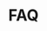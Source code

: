 ---
templateKey: 'faq-page'
path: /faq
title: FAQ
heroImage: ../../img/faq-studenthotels.jpg
heading: Domande Frequenti
faq:
    - question: Come funziona StudentHotels.it?
      answer: >
        StuedntHotels.it compara i migliori siti di prenotazioni per aiutarti a trovare la sistemazione al prezzo migliore raggruppando tutte le offerte in modo trasparente. Appena trovi una struttura di tuo interesse basta cliccare sulla comparazione dei prezzi, potrai così finalizzare la prenotazione sul sito del nostro partner a cui verrai reindirizzato. Il servizio è completamente gratuito.
    - question: Come faccio a trovare StudentHotels.it sui social media?
      answer: >
        Seguici su Facebook, Instagram, e Twitter. Puoi dare un'occhiata alle fantastiche community e alle interessanti informazioni sulle strutture.
    - question: Con quali criteri StudentHotels.it seleziona i risultati di ricerca?
      answer: >
        Le strutture vengono mostrate sulla base dei criteri di ricerca e dei filtri da te selezionati. Inoltre, usiamo diversi algoritmi per mostrarti i risultati di ricerca migliori.
    - question: Posso fidarmi di StudentHotels.it?
      answer: >
        StudentHotels.it è stata create da Filippo Ferri che ne è l'attuale CEO. StudentHotels.it collabora solo con siti web affidabili nella qualità e nel servizio. Per parlare con uno dei nostri collaboratori personalmente basta inviare una e-mail. Il nostro team sarà felice di aiutarti.
    - question: Come posso controllare se c'è disponibilità in un hotel?
      answer: >
        Dalla pagina del singolo hotel clicca su 'compara prezzi' posto a destra. Inserisci le date della tua vacanza utilizzando il calendario presente nel riquadro relativo alla ricerca. In questo modo saprai subito se la struttura è ancora disponibile nelle date selezionate.
    - question: Perché i prezzi di uno stesso hotel sono così diversi tra loro?
      answer: >
        StudentHotels.it trova il prezzo migliore per lo stesso hotel nel periodo desiderato. Poiché i vari siti di prenotazioni propongono ognuno delle offerte diverse, ci può essere una convenienza di prezzo fino al 60%. StudentHotels.it mostra, con trasparenza, tutti i prezzi dandoti la possibilità di scegliere l'offerta migliore da prenotare. Il prezzo è soggetto a variazione sia in fase di verifica della disponibilità sia quando si viene reinidirizzati sul sito di prenotazione corrispondente par le votalità dei prezzi non dipendente da noi.
    - question: Come posso contattare StudentHotels.it?
      answer: >
        Non vediamo l'ora di ricevere il tuo messaggio. Inviaci una e-mail a support@studenthotels.it oppure lascia un messaggio su Facebook, Instagram o Twitter.
    - question: Posso pubblicare la mia struttura studentesca su StudentHotels.it?
      answer: >
        Non è possibile pubblicare strutture direttamente su StudentHotels.it. Saremmo però felici di aiutarti a trovare i migliori partner con i quali avrai modo di comparire anche sul nostro portale. Inviaci una e-mail con tutte le informazioni riguardanti la struttura, i partner con cui collabori attualmente e un link della struttura a support@studenthotels.it.
---